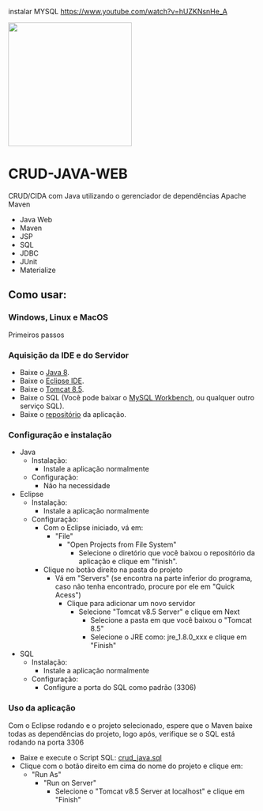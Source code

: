 instalar MYSQL
https://www.youtube.com/watch?v=hUZKNsnHe_A

<p align="left"><img src="https://github.com/gustavottc/CRUD-Java/blob/master/logo.png" width="250" height="250"></p>

# CRUD-JAVA-WEB
CRUD/CIDA com Java utilizando o gerenciador de dependências Apache Maven 

- Java Web
- Maven
- JSP
- SQL
- JDBC
- JUnit
- Materialize

## Como usar:
### Windows, Linux e MacOS
Primeiros passos
### Aquisição da IDE e do Servidor
- Baixe o [Java 8](https://www.java.com/pt_BR/download/).
- Baixe o [Eclipse IDE](https://www.eclipse.org/downloads/).
- Baixe o [Tomcat 8.5](https://tomcat.apache.org/download-80.cgi).
- Baixe o SQL (Você pode baixar o [MySQL Workbench](https://dev.mysql.com/downloads/workbench/), ou qualquer outro serviço SQL).
- Baixe o [repositório](https://github.com/gustavottc/CRUD-JAVA-WEB/archive/master.zip) da aplicação.
### Configuração e instalação
- Java
  - Instalação:
    - Instale a aplicação normalmente
  - Configuração:
    - Não ha necessidade
- Eclipse
  - Instalação:
    - Instale a aplicação normalmente
  - Configuração:
    - Com o Eclipse iniciado, vá em:
      - "File"
        - "Open Projects from File System"
          - Selecione o diretório que você baixou o repositório da aplicação e clique em "finish".
    - Clique no botão direito na pasta do projeto
      - Vá em "Servers" (se encontra na parte inferior do programa, caso não tenha encontrado, procure por ele em "Quick Acess")
        - Clique para adicionar um novo servidor
          - Selecione "Tomcat v8.5 Server" e clique em Next
            - Selecione a pasta em que você baixou o "Tomcat 8.5"
            - Selecione o JRE como: jre_1.8.0_xxx e clique em "Finish"
- SQL
  - Instalação:
    - Instale a aplicação normalmente
  - Configuração:
    - Configure a porta do SQL como padrão (3306)
    
### Uso da aplicação
Com o Eclipse rodando e o projeto selecionado, espere que o Maven baixe todas as dependências do projeto, logo após, verifique se o SQL está rodando na porta 3306
- Baixe e execute o Script SQL: [crud_java.sql](https://github.com/gustavottc/CRUD-Java/blob/master/crud_java.sql)
- Clique com o botão direito em cima do nome do projeto e clique em:
  - "Run As"
    - "Run on Server"
      - Selecione o "Tomcat v8.5 Server at localhost" e clique em "Finish"